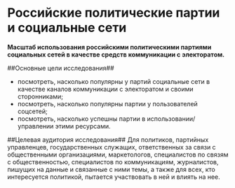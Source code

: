 # Российские политические партии и социальные сети
**Масштаб использования российскими политическими партиями социальных сетей в качестве средств коммуникации с электоратом.**

##Основные цели исследования##
- посмотреть, насколько популярны у партий социальные сети в качестве каналов коммуникации с электоратом и своими сторонниками;
- посмотреть, насколько популярны партии у пользователей соцсетей;
- посмотреть, насколько успешны партии в использовании/управлении этими ресурсами.

##Целевая аудитория исследования##
Для политиков, партийных управленцев, государственных служащих, ответственных за связи с общественными организациями, маркетологов, специалистов по связям с общественностью, специалистов по коммуникациям, журналистов, пишущих на данные и связанные с ними темы, а также для всех, кто интересуется политикой, пытается участвовать в ней и влиять на нее.
